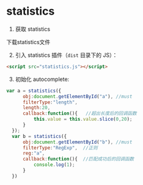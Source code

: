 # statistics

1. 获取 statistics

  下载statistics文件

2. 引入 statistics 插件（`dist` 目录下的 JS）：

  ```html
  <script src="statistics.js"></script>
  ```

3. 初始化 autocomplete:

  ```js
  var a = statistics({
        obj:document.getElementById("a"), //must
        filterType:"length",
        length:20,
        callback:function(){   //超出长度后的回调函数
            this.value = this.value.slice(0,20);
        }
    });
    var b = statistics({
        obj:document.getElementById("b"), //must
        filterType:"RegExp",  //正则
        reg:"a",
        callback:function(){  //匹配成功后的回调函数
            console.log(1);
        }
    })
  ```
